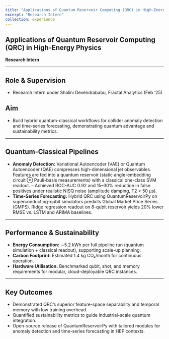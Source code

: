 ```yaml
---
title: "Applications of Quantum Reservoir Computing (QRC) in High-Energy Physics"
excerpt: "Research Intern"
collection: experience
---
```


## Applications of Quantum Reservoir Computing (QRC) in High-Energy Physics  
**Research Intern**

---

## Role & Supervision
- Research Intern under Shalini Devendrababu, Fractal Analytics (Feb ’25)

## Aim
- Build hybrid quantum-classical workflows for collider anomaly detection and time-series forecasting, demonstrating quantum advantage and sustainability metrics. 

---

## Quantum-Classical Pipelines
- **Anomaly Detection:** Variational Autoencoder (VAE) or Quantum Autoencoder (QAE) compresses high-dimensional jet observables. Features are fed into a quantum reservoir (static angle-embedding circuit ⊗ Pauli-basis measurements) with a classical one-class SVM readout.
– Achieved ROC-AUC 0.92 and 15–30% reduction in false positives under realistic NISQ noise (amplitude damping, T2 > 50 µs).
- **Time-Series Forecasting:** Hybrid QRC using QuantumReservoirPy on superconducting-qubit simulators predicts Global Market Price Series (GMPS). Ridge regression readout on 8-qubit reservoir yields 20% lower RMSE vs. LSTM and ARIMA baselines.

---

## Performance & Sustainability
- **Energy Consumption:** ∼5.2 kWh per full pipeline run (quantum simulation + classical
readout), supporting scale-up planning.
- **Carbon Footprint:** Estimated 1.4 kg CO₂/month for continuous operation.
- **Hardware Utilisation:** Benchmarked qubit, shot, and memory requirements for modular, cloud-deployable QRC instances.

---

## Key Outcomes
- Demonstrated QRC’s superior feature-space separability and temporal memory with low training overhead.
- Quantified sustainability metrics to guide industrial-scale quantum integration.
- Open-source release of QuantumReservoirPy with tailored modules for anomaly detection and time-series forecasting in HEP contexts.

